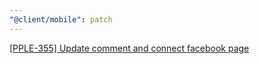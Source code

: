 ```yaml
---
"@client/mobile": patch
---
```


[[PPLE-355] Update comment and connect facebook page](https://linear.app/snts/issue/PPLE-355/update-comment-and-connect-facebook-page)
